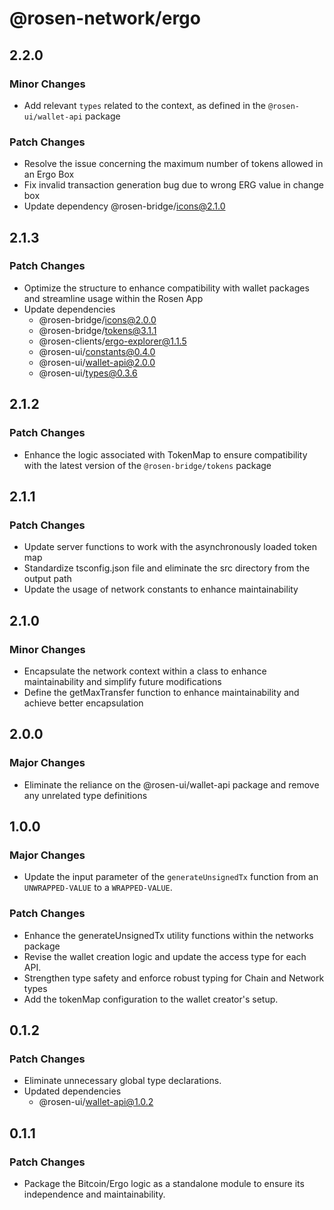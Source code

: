 # @rosen-network/ergo

## 2.2.0

### Minor Changes

- Add relevant `types` related to the context, as defined in the `@rosen-ui/wallet-api` package

### Patch Changes

- Resolve the issue concerning the maximum number of tokens allowed in an Ergo Box
- Fix invalid transaction generation bug due to wrong ERG value in change box
- Update dependency @rosen-bridge/icons@2.1.0

## 2.1.3

### Patch Changes

- Optimize the structure to enhance compatibility with wallet packages and streamline usage within the Rosen App
- Update dependencies
  - @rosen-bridge/icons@2.0.0
  - @rosen-bridge/tokens@3.1.1
  - @rosen-clients/ergo-explorer@1.1.5
  - @rosen-ui/constants@0.4.0
  - @rosen-ui/wallet-api@2.0.0
  - @rosen-ui/types@0.3.6

## 2.1.2

### Patch Changes

- Enhance the logic associated with TokenMap to ensure compatibility with the latest version of the `@rosen-bridge/tokens` package

## 2.1.1

### Patch Changes

- Update server functions to work with the asynchronously loaded token map
- Standardize tsconfig.json file and eliminate the src directory from the output path
- Update the usage of network constants to enhance maintainability

## 2.1.0

### Minor Changes

- Encapsulate the network context within a class to enhance maintainability and simplify future modifications
- Define the getMaxTransfer function to enhance maintainability and achieve better encapsulation

## 2.0.0

### Major Changes

- Eliminate the reliance on the @rosen-ui/wallet-api package and remove any unrelated type definitions

## 1.0.0

### Major Changes

- Update the input parameter of the `generateUnsignedTx` function from an `UNWRAPPED-VALUE` to a `WRAPPED-VALUE`.

### Patch Changes

- Enhance the generateUnsignedTx utility functions within the networks package
- Revise the wallet creation logic and update the access type for each API.
- Strengthen type safety and enforce robust typing for Chain and Network types
- Add the tokenMap configuration to the wallet creator's setup.

## 0.1.2

### Patch Changes

- Eliminate unnecessary global type declarations.
- Updated dependencies
  - @rosen-ui/wallet-api@1.0.2

## 0.1.1

### Patch Changes

- Package the Bitcoin/Ergo logic as a standalone module to ensure its independence and maintainability.
